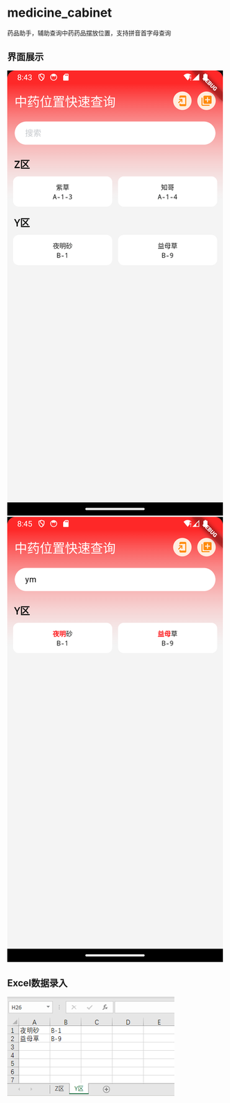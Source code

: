 # medicine_cabinet
药品助手，辅助查询中药药品摆放位置，支持拼音首字母查询

## 界面展示
![](./docs/home1.png)
![](./docs/home2.png)

## Excel数据录入
![](./docs/data.png)
